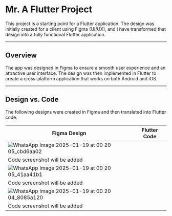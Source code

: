 # **Mr. A Flutter Project**  

This project is a starting point for a Flutter application. The design was initially created for a client using Figma (UI/UX), and I have transformed that design into a fully functional Flutter application.

---

## **Overview**  
The app was designed in Figma to ensure a smooth user experience and an attractive user interface. The design was then implemented in Flutter to create a cross-platform application that works on both Android and iOS.

---

## **Design vs. Code**  
The following designs were created in Figma and then translated into Flutter code:  

| Figma Design | Flutter Code |
|--------------|--------------|
| ![WhatsApp Image 2025-01-19 at 00 20 05_cbd6aa02](https://github.com/user-attachments/assets/9868cf2c-5526-453e-895e-ef4f5c6d2302)
 | Code screenshot will be added |
| ![WhatsApp Image 2025-01-19 at 00 20 05_41aa41b1](https://github.com/user-attachments/assets/3e698f24-8b62-4837-b5e6-ab2c18535218)
 | Code screenshot will be added |
| ![WhatsApp Image 2025-01-19 at 00 20 04_8085a120](https://github.com/user-attachments/assets/81cb3c70-79fa-4575-883f-bff6d9575936)
 | Code screenshot will be added |


